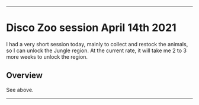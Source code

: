 
***

# Disco Zoo session April 14th 2021

I had a very short session today, mainly to collect and restock the animals, so I can unlock the Jungle region. At the current rate, it will take me 2 to 3 more weeks to unlock the region.

## Overview

See above.

***

